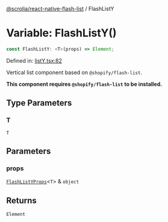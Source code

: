 [@scrolia/react-native-flash-list](../README.md) / FlashListY

# Variable: FlashListY()

```ts
const FlashListY: <T>(props) => Element;
```

Defined in: [listY.tsx:82](https://github.com/alpheustangs/scrolia/blob/99f515e4b0095d09a280c57c2fd0f9cf08d6dcf1/packages/react-native-flash-list/src/listY.tsx#L82)

Vertical list component based on `@shopify/flash-list`.

**This component requires `@shopify/flash-list` to be installed.**

## Type Parameters

### T

`T`

## Parameters

### props

[`FlashListYProps`](../type-aliases/FlashListYProps.md)\<`T`\> & `object`

## Returns

`Element`
